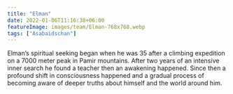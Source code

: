 ```yaml
---
title: "Elman"
date: 2022-01-06T11:16:38+06:00
featureImage: images/team/Elman-768x768.webp
tags: ["Asabaidschan"]
---
```


Elman’s spiritual seeking began when he was 35 after a climbing expedition on a 7000 meter peak in Pamir mountains. After two years of an intensive inner search he found a teacher then an awakening happened. Since then a profound shift in consciousness happened and a gradual process of becoming aware of deeper truths about himself and the world around him.
